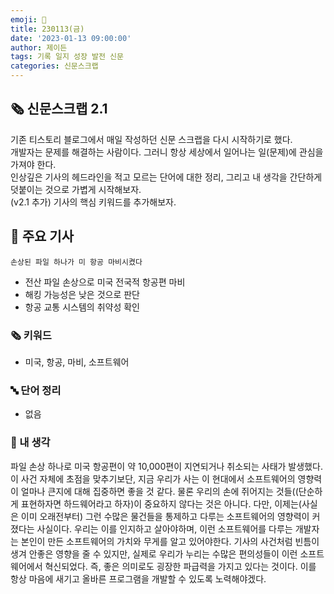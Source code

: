 ```yaml
---
emoji: 📰
title: 230113(금)
date: '2023-01-13 09:00:00'
author: 제이든
tags: 기록 일지 성장 발전 신문
categories: 신문스크랩
---
```


## 🗞️ 신문스크랩 2.1

기존 티스토리 블로그에서 매일 작성하던 신문 스크랩을 다시 시작하기로 했다.<br/>
개발자는 문제를 해결하는 사람이다. 그러니 항상 세상에서 일어나는 일(문제)에 관심을 가져야 한다.<br/>
인상깊은 기사의 헤드라인을 적고 모르는 단어에 대한 정리, 그리고 내 생각을 간단하게 덧붙이는 것으로 가볍게 시작해보자.<br/>
(v2.1 추가) 기사의 핵심 키워드를 추가해보자.

## 🌻 주요 기사

`손상된 파일 하나가 미 항공 마비시켰다`

- 전산 파일 손상으로 미국 전국적 항공편 마비
- 해킹 가능성은 낮은 것으로 판단
- 항공 교통 시스템의 취약성 확인

### 🗞 키워드

- 미국, 항공, 마비, 소프트웨어

### 🔤 단어 정리

- 없음

### 🤔 내 생각

파일 손상 하나로 미국 항공편이 약 10,000편이 지연되거나 취소되는 사태가 발생했다. 이 사건 자체에 초점을 맞추기보단, 지금 우리가 사는 이 현대에서
소프트웨어의 영향력이 얼마나 큰지에 대해 집중하면 좋을 것 같다. 물론 우리의 손에 쥐어지는 것들((단순하게 표현하자면 하드웨어라고 하자)이 중요하지 않다는 것은 아니다.
다만, 이제는(사실은 이미 오래전부터) 그런 수많은 물건들을 통제하고 다루는 소프트웨어의 영향력이 커졌다는 사실이다. 우리는 이를 인지하고 살아야하며, 이런 소프트웨어를
다루는 개발자는 본인이 만든 소프트웨어의 가치와 무게를 알고 있어야한다. 기사의 사건처럼 빈틈이 생겨 안좋은 영향을 줄 수 있지만, 실제로 우리가 누리는 수많은 편의성들이
이런 소프트웨어에서 혁신되었다. 즉, 좋은 의미로도 굉장한 파급력을 가지고 있다는 것이다. 이를 항상 마음에 새기고 올바른 프로그램을 개발할 수 있도록 노력해야겠다.

```toc

```

